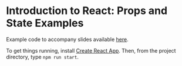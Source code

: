 # Introduction to React: Props and State Examples

Example code to accompany slides available [here](https://slides.com/hueter/react-part-one).

To get things running, install [Create React App](https://github.com/facebook/create-react-app). Then, from the project directory, type `npm run start`.
